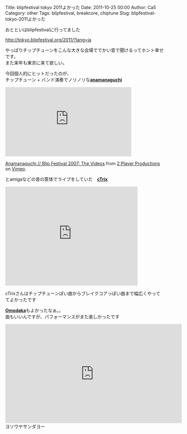 Title: blipfestival tokyo 2011よかった
Date: 2011-10-25 00:00
Author: Ca5
Category: other
Tags: blipfestival, breakcore, chiptune
Slug: blipfestival-tokyo-2011よかった

おとといはblipfestivalに行ってました

[http://tokyo.blipfestival.org/2011/?lang=ja  
](http://tokyo.blipfestival.org/2011/?lang=ja)

やっぱりチップチューンをこんな大きな会場ででかい音で聞けるってホント幸せです。  
また来年も東京に来て欲しい。

今回個人的にヒットだったのが、  
チップチューン + バンド演奏でノリノリな[**anamanaguchi**  
](http://anamanaguchi.com/)  

<iframe src="http://player.vimeo.com/video/4218457?color=ff000d" width="400" height="220" frameborder="0" webkitallowfullscreen allowfullscreen></iframe>

[Anamanaguchi // Blip Festival 2007: The
Videos](http://vimeo.com/4218457) from [2 Player
Productions](http://vimeo.com/twoplayer) on [Vimeo](http://vimeo.com).

とamigaなどの昔の筐体でライブをしていた　[**cTrix**](http://chipmusic.syntaxparty.org/ctrix.html)  

<iframe src="http://www.youtube.com/embed/1shXj6h3cGI" frameborder="0" width="420" height="315"></iframe>

cTrixさんはチップチューンぽい曲からブレイクコアっぽい曲まで幅広くやっててよかったです

[**Omodaka**](http://fareastrecording.com/)もよかったなぁ。。  
曲もいいんですが、パフォーマンスがまた楽しかったです  

<iframe src="http://www.youtube.com/embed/0yTrwFPVfzA" frameborder="0" width="560" height="315"></iframe>  
ヨソウヤサンダヨー
